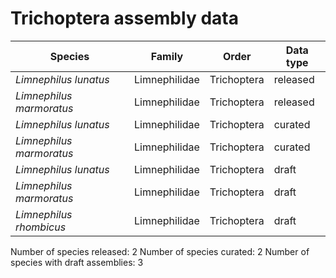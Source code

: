 # Trichoptera assembly data

| Species | Family | Order | Data type |
| -- | --- | --- | --- |
| *Limnephilus lunatus* | Limnephilidae | Trichoptera | released |
| *Limnephilus marmoratus* | Limnephilidae | Trichoptera | released |
| *Limnephilus lunatus* | Limnephilidae | Trichoptera | curated |
| *Limnephilus marmoratus* | Limnephilidae | Trichoptera | curated |
| *Limnephilus lunatus* | Limnephilidae | Trichoptera | draft |
| *Limnephilus marmoratus* | Limnephilidae | Trichoptera | draft |
| *Limnephilus rhombicus* | Limnephilidae | Trichoptera | draft |

Number of species released: 2
Number of species curated: 2
Number of species with draft assemblies: 3

